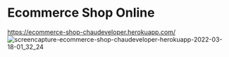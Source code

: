 # Ecommerce Shop Online
https://ecommerce-shop-chaudeveloper.herokuapp.com/
![screencapture-ecommerce-shop-chaudeveloper-herokuapp-2022-03-18-01_32_24](https://user-images.githubusercontent.com/72582349/158943438-d50e9038-59cc-4f69-a5bb-4b07e2f8ee96.png)
